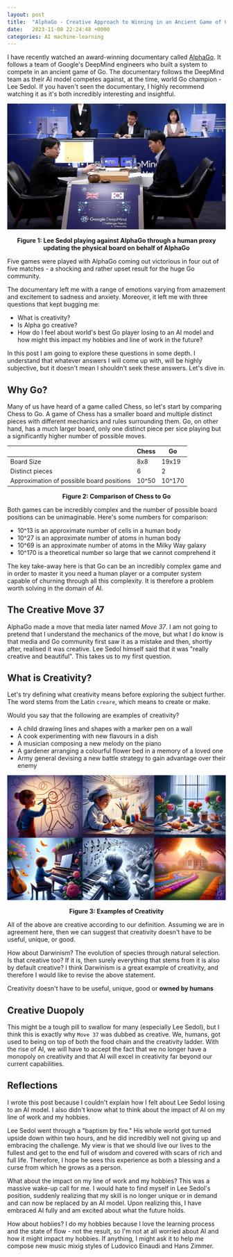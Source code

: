 ```yaml
---
layout: post
title:  "AlphaGo - Creative Approach to Winning in an Ancient Game of Go"
date:   2023-11-08 22:24:48 +0000
categories: AI machine-learning
---
```


I have recently watched an award-winning documentary called [AlphaGo](https://www.youtube.com/watch?v=WXuK6gekU1Y&t=5s). It follows a team of Google's DeepMind engineers who built a system to compete in an ancient game of Go. The documentary follows the DeepMind team as their AI model competes against, at the time, world Go champion - Lee Sedol. If you haven't seen the documentary, I highly recommend watching it as it's both incredibly interesting and insightful. 

![Alt text](../docs/assets/images/alpha-go-vs-lee-sedol.jpeg)
<center><b>Figure 1: Lee Sedol playing against AlphaGo through a human proxy updating the physical board on behalf of AlphaGo</b></center>



Five games were played with AlphaGo coming out victorious in four out of five matches - a shocking and rather upset result for the huge Go community. 

The documentary left me with a range of emotions varying from amazement and excitement to sadness and anxiety. Moreover, it left me with three questions that kept bugging me:
- What is creativity?
- Is Alpha go creative?
- How do I feel about world's best Go player losing to an AI model and how might this impact my hobbies and line of work in the future?

In this post I am going to explore these questions in some depth. I understand that whatever answers I will come up with, will be highly subjective, but it doesn't mean I shouldn't seek these answers. Let's dive in.


## Why Go? 


Many of us have heard of a game called Chess, so let's start by comparing Chess to Go. A game of Chess has a smaller board and multiple distinct pieces with different mechanics and rules surrounding them. Go, on other hand, has a much larger board, only one distinct piece per sice playing but a significantly higher number of possible moves. 

<center>

|  | Chess | Go |
| -------- | -------- | -------- |
| Board Size | 8x8 | 19x19 |
| Distinct pieces | 6 | 2 |
| Approximation of possible board positions | 10^50 | 10^170 |


</center>

<center><b>Figure 2: Comparison of Chess to Go</b></center>


Both games can be incredibly complex and the number of possible board positions can be unimaginable. Here's some numbers for comparison: 
- 10^13 is an approximate number of cells in a human body
- 10^27 is an approximate number of atoms in human body
- 10^69 is an approximate number of atoms in the Milky Way galaxy 
- 10^170 is a theoretical number so large that we cannot comprehend it

The key take-away here is that Go can be an incredibly complex game and in order to master it you need a human player or a computer system capable of churning through all this complexity. It is therefore a problem worth solving in the domain of AI.

## The Creative Move 37

AlphaGo made a move that media later named _Move 37_. I am not going to pretend that I understand the mechanics of the move, but what I do know is that media and Go community first saw it as a mistake and then, shortly after, realised it was creative. Lee Sedol himself said that it was "really creative and beautiful". 
This takes us to my first question. 

## What is Creativity?

Let's try defining what creativity means before exploring the subject further. The word stems from the Latin `creare`, which means to create or make.

Would you say that the following are examples of creativity?

- A child drawing lines and shapes with a marker pen on a wall
- A cook experimenting with new flavours in a dish
- A musician composing a new melody on the piano
- A gardener arranging a colourful flower bed in a memory of a loved one
- Army general devising a new battle strategy to gain advantage over their enemy

![Alt text](../docs/assets/images/creativity-examples.jpeg)
<center><b>Figure 3: Examples of Creativity</b></center>



All of the above are creative according to our definition. Assuming we are in agreement here, then we can suggest that creativity doesn't have to be useful, unique, or good.

How about Darwinism? The evolution of species through natural selection. Is that creative too? If it is, then surely everything that stems from it is also by default creative? I think Darwinism is a great example of creativity, and therefore I would like to revise the above statement.

Creativity doesn't have to be useful, unique, good or **owned by humans**

## Creative Duopoly

This might be a tough pill to swallow for many (especially Lee Sedol), but I think this is exactly why `Move 37` was dubbed as creative. We, humans, got used to being on top of both the food chain and the creativity ladder. With the rise of AI, we will have to accept the fact that we no longer have a monopoly on creativity and that AI will excel in creativity far beyond our current capabilities.


## Reflections

I wrote this post because I couldn't explain how I felt about Lee Sedol losing to an AI model. I also didn't know what to think about the impact of AI on my line of work and my hobbies.

Lee Sedol went through a "baptism by fire." His whole world got turned upside down within two hours, and he did incredibly well not giving up and embracing the challenge. My view is that we should live our lives to the fullest and get to the end full of wisdom and covered with scars of rich and full life. Therefore, I hope he sees this experience as both a blessing and a curse from which he grows as a person.

What about the impact on my line of work and my hobbies? This was a massive wake-up call for me. I would hate to find myself in Lee Sedol's position, suddenly realizing that my skill is no longer unique or in demand and can now be replaced by an AI model. Upon realizing this, I have embraced AI fully and am excited about what the future holds. 

How about hobiies? I do my hobbies because I love the learning process and the state of flow - not the result, so I'm not at all worried about AI and how it might impact my hobbies. If anything, I might ask it to help me compose new music mixig styles of Ludovico Einaudi and Hans Zimmer. 